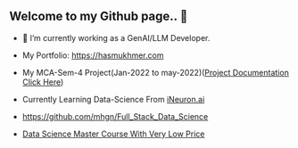 ## Welcome to my Github page.. 👋

<!--
**mhgn/mhgn** is a ✨ _special_ ✨ repository because its `README.md` (this file) appears on your GitHub profile.

Here are some ideas to get you started:
-->
- 🔭 I’m currently working as a GenAI/LLM Developer. 
- My Portfolio: <a href="https://www.hasmukhmer.com/">https://hasmukhmer.com</a>

- My MCA-Sem-4 Project(Jan-2022 to may-2022)(<a href="https://drive.google.com/file/d/1TydBRMQjyxP0cLjxfWLPV0MbXJvC8tib/view?usp=share_link">Project Documentation Click Here</a>)
- Currently Learning Data-Science From <a href='https://ineuron.ai/'>iNeuron.ai</a>
- <a href='https://github.com/mhgn/Full_Stack_Data_Science'>https://github.com/mhgn/Full_Stack_Data_Science</a>
- <a href="https://pwskills.com/course/Data-Science-masters?campaign=affiliate&coupon_code=QGRGIHRA">Data Science Master Course With Very Low Price</a>





